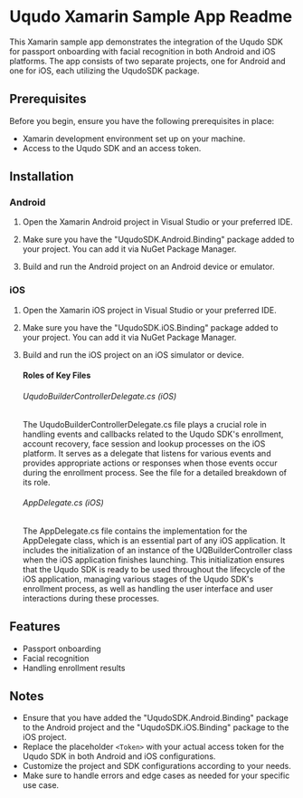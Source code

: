 # Uqudo Xamarin Sample App Readme

This Xamarin sample app demonstrates the integration of the Uqudo SDK for passport onboarding with facial recognition in both Android and iOS platforms. The app consists of two separate projects, one for Android and one for iOS, each utilizing the UqudoSDK package.

## Prerequisites

Before you begin, ensure you have the following prerequisites in place:

- Xamarin development environment set up on your machine.
- Access to the Uqudo SDK and an access token.

## Installation

### Android

1. Open the Xamarin Android project in Visual Studio or your preferred IDE.

2. Make sure you have the "UqudoSDK.Android.Binding" package added to your project. You can add it via NuGet Package Manager.

3. Build and run the Android project on an Android device or emulator.

### iOS

1. Open the Xamarin iOS project in Visual Studio or your preferred IDE.

2. Make sure you have the "UqudoSDK.iOS.Binding" package added to your project. You can add it via NuGet Package Manager.

3. Build and run the iOS project on an iOS simulator or device.

    #### Roles of Key Files
    ###### UqudoBuilderControllerDelegate.cs (iOS)
    The UqudoBuilderControllerDelegate.cs file plays a crucial role in handling events and callbacks related to the Uqudo SDK's enrollment, account recovery, face session and lookup processes on the iOS platform. It serves as a delegate that listens for various events and provides appropriate actions or responses when those events occur during the enrollment process. See the file for a detailed breakdown of its role.
    
    ###### AppDelegate.cs (iOS)
    The AppDelegate.cs file contains the implementation for the AppDelegate class, which is an essential part of any iOS application. It includes the initialization of an instance of the UQBuilderController class when the iOS application finishes launching. This initialization ensures that the Uqudo SDK is ready to be used throughout the lifecycle of the iOS application, managing various stages of the Uqudo SDK's enrollment process, as well as handling the user interface and user interactions during these processes.


## Features

- Passport onboarding
- Facial recognition
- Handling enrollment results

## Notes

- Ensure that you have added the "UqudoSDK.Android.Binding" package to the Android project and the "UqudoSDK.iOS.Binding" package to the iOS project.
- Replace the placeholder `<Token>` with your actual access token for the Uqudo SDK in both Android and iOS configurations.
- Customize the project and SDK configurations according to your needs.
- Make sure to handle errors and edge cases as needed for your specific use case.
